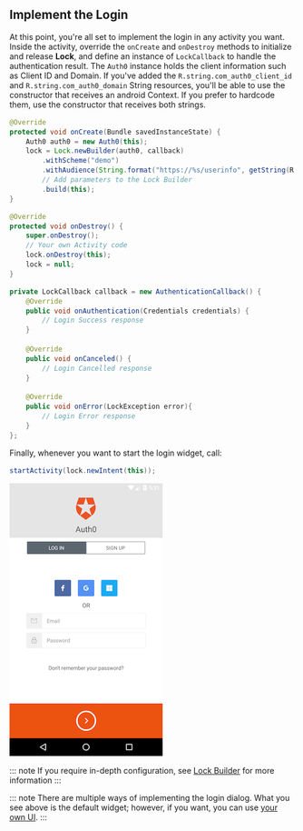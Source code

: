 ## Implement the Login

At this point, you're all set to implement the login in any activity you want. Inside the activity, override the `onCreate` and `onDestroy` methods to initialize and release **Lock**, and define an instance of `LockCallback` to handle the authentication result. The `Auth0` instance holds the client information such as Client ID and Domain. If you've added the `R.string.com_auth0_client_id` and `R.string.com_auth0_domain` String resources, you'll be able to use the constructor that receives an android Context. If you prefer to hardcode them, use the constructor that receives both strings.

```java
@Override
protected void onCreate(Bundle savedInstanceState) {
    Auth0 auth0 = new Auth0(this);
    lock = Lock.newBuilder(auth0, callback)
        .withScheme("demo")
        .withAudience(String.format("https://%s/userinfo", getString(R.string.com_auth0_domain)))
        // Add parameters to the Lock Builder
        .build(this);
}
```

```java
@Override
protected void onDestroy() {
    super.onDestroy();
    // Your own Activity code
    lock.onDestroy(this);
    lock = null;
}
```

```java
private LockCallback callback = new AuthenticationCallback() {
    @Override
    public void onAuthentication(Credentials credentials) {
        // Login Success response
    }

    @Override
    public void onCanceled() {
        // Login Cancelled response
    }

    @Override
    public void onError(LockException error){
        // Login Error response
    }
};
```

Finally, whenever you want to start the login widget, call:

```java
startActivity(lock.newIntent(this));
```

<div class="phone-mockup"><img src="/media/articles/libraries/lock-android/login.png" alt="Mobile example screenshot"/></div>

::: note
If you require in-depth configuration, see [Lock Builder](/libraries/lock-android#lock-builder) for more information
:::

::: note
There are multiple ways of implementing the login dialog. What you see above is the default widget; however, if you want, you can use [your own UI](/quickstart/native/android/02-custom-login).
:::
